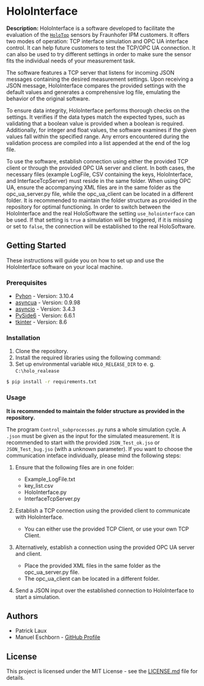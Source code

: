 # HoloInterface

**Description:** HoloInterface is a software developed to facilitate the evaluation of the [`HoloTop`](https://www.ipm.fraunhofer.de/en/bu/production-control-inline-measurement-techniques/systems/holo-top.html) sensors by Fraunhofer IPM customers. It offers two modes of operation: TCP interface simulation and OPC UA interface control. It can help future customers to test the TCP/OPC UA connection. It can also be used to try different settings in order to make sure the sensor fits the individual needs of your measurement task.

The software features a TCP server that listens for incoming JSON messages containing the desired measurement settings. Upon receiving a JSON message, HoloInterface compares the provided settings with the default values and generates a comprehensive log file, emulating the behavior of the original software.

To ensure data integrity, HoloInterface performs thorough checks on the settings. It verifies if the data types match the expected types, such as validating that a boolean value is provided when a boolean is required. Additionally, for integer and float values, the software examines if the given values fall within the specified range. Any errors encountered during the validation process are compiled into a list appended at the end of the log file.

To use the software, establish connection using either the provided TCP client or through the provided OPC UA server and client. In both cases, the necessary files (example LogFile, CSV containing the keys, HoloInterface, and InterfaceTcpServer) must reside in the same folder. When using OPC UA, ensure the accompanying XML files are in the same folder as the opc_ua_server.py file, while the opc_ua_client can be located in a different folder. It is recommended to maintain the folder structure as provided in the repository for optimal functioning. In order to switch between the HoloInterface and the real HoloSoftware the setting `use_holointerface` can be used. If that setting is `true` a simulation will be triggered, if it is missing or set to `false`, the connection will be established to the real HoloSoftware. 

## Getting Started

These instructions will guide you on how to set up and use the HoloInterface software on your local machine.

### Prerequisites

- [Pyhon](https://www.python.org/) - Version: 3.10.4
- [asyncua](https://github.com/FreeOpcUa/opcua-asyncio) - Version: 0.9.98
- [asyncio](https://docs.python.org/3/library/asyncio.html) - Version: 3.4.3
- [PySide6](https://doc.qt.io/qtforpython-6/) - Version: 6.6.1
- [tkinter](https://docs.python.org/3/library/tkinter.html) - Version: 8.6

### Installation

1. Clone the repository.
2. Install the required libraries using the following command:
3. Set up environmental variable `HOLO_RELEASE_DIR` to e. g. `C:\holo_realease`

```bash
$ pip install -r requirements.txt
```

### Usage
**It is recommended to maintain the folder structure as provided in the repository.**

The program `Control_subprocesses.py` runs a whole simulation cycle. A `.json` must be given as the input for the simulated measurement. It is recommended to start with the provided `JSON_Test_ok.jso` or `JSON_Test_bug.jso` (with a unknown parameter). If you want to choose the communication inteface individually, please mind the following steps:

1. Ensure that the following files are in one folder:
   - Example_LogFile.txt
   - key_list.csv
   - HoloInterface.py
   - InterfaceTcpServer.py

2. Establish a TCP connection using the provided client to communicate with HoloInterface.
   - You can either use the provided TCP Client, or use your own TCP Client.

3. Alternatively, establish a connection using the provided OPC UA server and client.
   - Place the provided XML files in the same folder as the opc_ua_server.py file.
   - The opc_ua_client can be located in a different folder.

4. Send a JSON input over the established connection to HoloInterface to start a simulation.

## Authors

- Patrick Laux
- Manuel Eschborn - [GitHub Profile](https://github.com/ElManu93)

## License

This project is licensed under the MIT License - see the [LICENSE.md](link_to_license_file) file for details.
